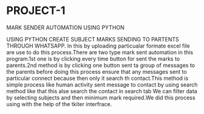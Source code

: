 # PROJECT-1
MARK SENDER AUTOMATION USING PYTHON

USING PYTHON CREATE SUBJECT MARKS SENDING TO  PARTENTS THROUGH WHATSAPP.
In this by uploading particualar formate excel file are use to do this process.There are two type mark sent automation in this program.1st one is by clicking every time button for 
sent the marks to parents.2nd method is by clicking one button sent ta group of messages to the parents before doing this process ensure that any messages sent to particular connect
because then only it search th contact.This method is simple process like human activity sent message to contact by using search method like that this alse search the contact in search tab
We can filter data by selecting subjects and then minimum mark required.We did this process using with the help of the tkiter interfrace.
